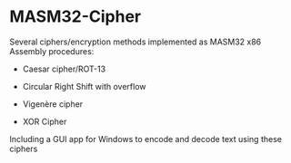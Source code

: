 # MASM32-Cipher
Several ciphers/encryption methods implemented as MASM32 x86 Assembly procedures:

- Caesar cipher/ROT-13

- Circular Right Shift with overflow

- Vigenère cipher

- XOR Cipher


Including a GUI app for Windows to encode and decode text using these ciphers
